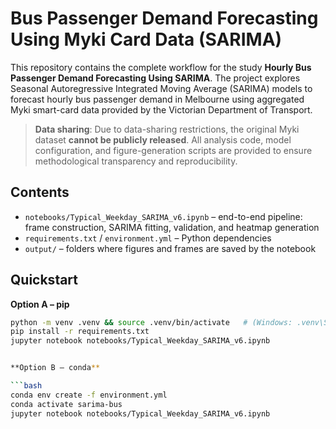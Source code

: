 # Bus Passenger Demand Forecasting Using Myki Card Data (SARIMA)

This repository contains the complete workflow for the study **Hourly Bus Passenger Demand Forecasting Using SARIMA**. The project explores Seasonal Autoregressive Integrated Moving Average (SARIMA) models to forecast hourly bus passenger demand in Melbourne using aggregated Myki smart-card data provided by the Victorian Department of Transport.

> **Data sharing**: Due to data-sharing restrictions, the original Myki dataset **cannot be publicly released**. All analysis code, model configuration, and figure-generation scripts are provided to ensure methodological transparency and reproducibility.

## Contents
- `notebooks/Typical_Weekday_SARIMA_v6.ipynb` – end-to-end pipeline: frame construction, SARIMA fitting, validation, and heatmap generation  
- `requirements.txt` / `environment.yml` – Python dependencies  
- `output/` – folders where figures and frames are saved by the notebook

## Quickstart

**Option A – pip**
```bash
python -m venv .venv && source .venv/bin/activate   # (Windows: .venv\Scripts\activate)
pip install -r requirements.txt
jupyter notebook notebooks/Typical_Weekday_SARIMA_v6.ipynb


**Option B – conda**

```bash
conda env create -f environment.yml
conda activate sarima-bus
jupyter notebook notebooks/Typical_Weekday_SARIMA_v6.ipynb



